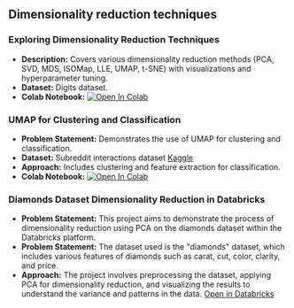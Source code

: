 ## Dimensionality reduction techniques

### Exploring Dimensionality Reduction Techniques
- **Description:** Covers various dimensionality reduction methods (PCA, SVD, MDS, ISOMap, LLE, UMAP, t-SNE) with visualizations and hyperparameter tuning.
- **Dataset:** Digits dataset.
- **Colab Notebook:** [![Open In Colab](https://colab.research.google.com/assets/colab-badge.svg)](https://colab.research.google.com/drive/1gWQeNMQNFEmb0aVpuLaLkMtzFhaPyLN9#scrollTo=ZriOE6umJg_S)

### UMAP for Clustering and Classification
- **Problem Statement:** Demonstrates the use of UMAP for clustering and classification.
- **Dataset:** Subreddit interactions dataset [Kaggle](https://www.kaggle.com/datasets/timschaum/subreddit-recommender)
- **Approach:** Includes clustering and feature extraction for classification.
- **Colab Notebook:** [![Open In Colab](https://colab.research.google.com/assets/colab-badge.svg)](https://colab.research.google.com/drive/1DVQI5rSh_vMDWL8XoZmuzoBnUg2HmhS8#scrollTo=EPvdt71nz6Ts)

### Diamonds Dataset Dimensionality Reduction in Databricks

- **Problem Statement:** This project aims to demonstrate the process of dimensionality reduction using PCA on the diamonds dataset within the Databricks platform.
- **Problem Statement:** The dataset used is the "diamonds" dataset, which includes various features of diamonds such as carat, cut, color, clarity, and price.
- **Approach:** The project involves preprocessing the dataset, applying PCA for dimensionality reduction, and visualizing the results to understand the variance and patterns in the data.
[Open in Databricks](#https://databricks-prod-cloudfront.cloud.databricks.com/public/4027ec902e239c93eaaa8714f173bcfc/5234187763826241/3953520922208107/7282593053296550/latest.html)

